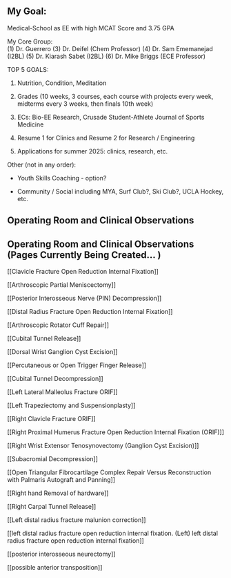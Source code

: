 ## My Goal:

Medical-School as EE with high MCAT Score and 3.75 GPA

My Core Group:  
(1) Dr. Guerrero
(3) Dr. Deifel (Chem Professor)
(4) Dr. Sam Ememanejad (I2BL)
(5) Dr. Kiarash Sabet (I2BL)
(6) Dr. Mike Briggs (ECE Professor)

TOP 5 GOALS:

1. Nutrition, Condition, Meditation 

2. Grades (10 weeks, 3 courses, each course with projects every week, midterms every 3 weeks, then finals 10th week)

3. ECs: Bio-EE Research, Crusade Student-Athlete Journal of Sports Medicine

4. Resume 1 for Clinics and Resume 2 for Research / Engineering 

5. Applications for summer 2025: clinics, research, etc. 

Other (not in any order): 

- Youth Skills Coaching - option? 

- Community / Social including MYA, Surf Club?, Ski Club?, UCLA Hockey, etc.
## Operating Room and Clinical Observations

## Operating Room and Clinical Observations (Pages Currently Being Created... )
[[Clavicle Fracture Open Reduction Internal Fixation]]

[[Arthroscopic Partial Meniscectomy]]

[[Posterior Interosseous Nerve (PIN) Decompression]]

[[Distal Radius Fracture Open Reduction Internal Fixation]]

[[Arthroscopic Rotator Cuff Repair]]

[[Cubital Tunnel Release]]

[[Dorsal Wrist Ganglion Cyst Excision]]

[[Percutaneous or Open Trigger Finger Release]]

[[Cubital Tunnel Decompression]]

[[Left Lateral Malleolus Fracture ORIF]]

[[Left Trapeziectomy and Suspensionplasty]]

[[Right Clavicle Fracture ORIF]]

[[Right Proximal Humerus Fracture Open Reduction Internal Fixation (ORIF)]]

[[Right Wrist Extensor Tenosynovectomy (Ganglion Cyst Excision)]]

[[Subacromial Decompression]]

[[Open Triangular Fibrocartilage Complex Repair Versus Reconstruction with Palmaris Autograft and Panning]]

[[Right hand Removal of hardware]]

[[Right Carpal Tunnel Release]]

[[Left distal radius fracture malunion correction]]

[[left distal radius fracture open reduction internal fixation. (Left) left distal radius fracture open reduction internal fixation]]

[[posterior interosseous neurectomy]]

[[possible anterior transposition]]